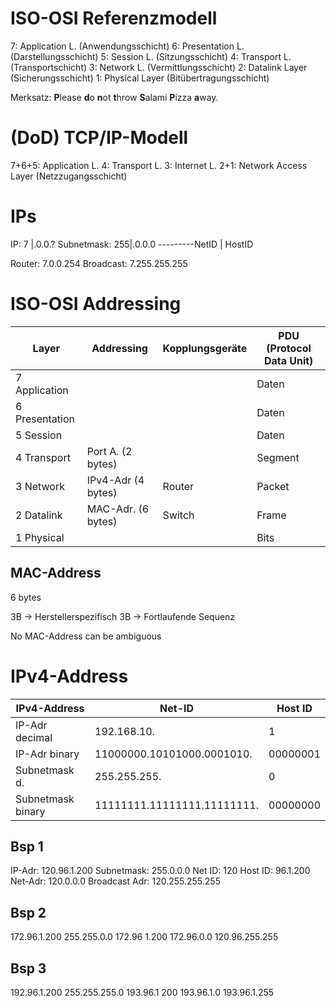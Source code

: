 #  ISO-OSI Referenzmodell

7: Application L. (Anwendungsschicht)
6: Presentation L. (Darstellungsschicht)
5: Session L. (Sitzungsschicht)
4: Transport L. (Transportschicht)
3: Network L. (Vermittlungsschicht)
2: Datalink Layer (Sicherungsschicht)
1: Physical Layer (Bitübertragungsschicht)

Merksatz: **P**lease **d**o **n**ot **t**hrow **S**alami **P**izza **a**way.

# (DoD) TCP/IP-Modell

7+6+5: Application L.
4: Transport L.
3: Internet L.
2+1: Network Access Layer (Netzzugangsschicht)


# IPs

IP:         7  |.0.0.?
Subnetmask: 255|.0.0.0
---------NetID | HostID

Router: 7.0.0.254
Broadcast: 7.255.255.255

# ISO-OSI Addressing

| Layer | Addressing | Kopplungsgeräte | PDU (Protocol Data Unit) |
| ----- | --------- | ---------------- | ------------------------ |
| 7 Application | | | Daten |
| 6 Presentation | | | Daten |
| 5 Session | | | Daten |
| 4 Transport | Port A. (2 bytes) | | Segment |
| 3 Network | IPv4-Adr (4 bytes) | Router | Packet |
| 2 Datalink | MAC-Adr. (6 bytes) | Switch | Frame |
| 1 Physical | | | Bits |

## MAC-Address
6 bytes

3B -> Herstellerspezifisch
3B -> Fortlaufende Sequenz

No MAC-Address can be ambiguous

# IPv4-Address

| IPv4-Address | Net-ID | Host ID |
| ------------ | ------ | ------- |
| IP-Adr decimal | 192.168.10. | 1 |
| IP-Adr binary | 11000000.10101000.0001010. | 00000001 |
| Subnetmask d. | 255.255.255. | 0 |
| Subnetmask binary | 11111111.11111111.11111111. | 00000000 |

## Bsp 1
IP-Adr: 120.96.1.200
Subnetmask: 255.0.0.0
Net ID: 120
Host ID: 96.1.200
Net-Adr: 120.0.0.0
Broadcast Adr: 120.255.255.255

## Bsp 2
172.96.1.200
255.255.0.0
172.96
1.200
172.96.0.0
120.96.255.255

## Bsp 3
192.96.1.200
255.255.255.0
193.96.1
200
193.96.1.0
193.96.1.255